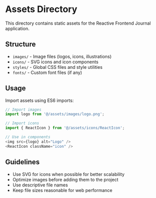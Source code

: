 # Assets Directory

This directory contains static assets for the Reactive Frontend Journal application.

## Structure

- `images/` - Image files (logos, icons, illustrations)
- `icons/` - SVG icons and icon components
- `styles/` - Global CSS files and style utilities
- `fonts/` - Custom font files (if any)

## Usage

Import assets using ES6 imports:

```typescript
// Import images
import logo from '@/assets/images/logo.png';

// Import icons
import { ReactIcon } from '@/assets/icons/ReactIcon';

// Use in components
<img src={logo} alt="Logo" />
<ReactIcon className="icon" />
```

## Guidelines

- Use SVG for icons when possible for better scalability
- Optimize images before adding them to the project
- Use descriptive file names
- Keep file sizes reasonable for web performance
